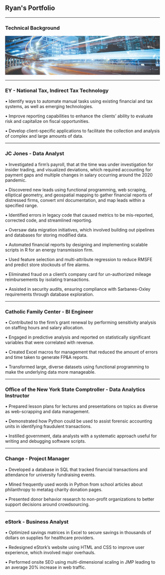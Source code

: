## Ryan's Portfolio

---

### Technical Background
<img src = "images/0.jpg?raw=true"/> 

---

### EY - National Tax, Indirect Tax Technology
• Identify ways to automate manual tasks using existing financial and tax systems, as well as emerging technologies.

•	Improve reporting capabilities to enhance the clients’ ability to evaluate risk and capitalize on fiscal opportunities.

• Develop client-specific applications to facilitate the collection and analysis of complex and large amounts of data. 

---

### JC Jones - Data Analyst
• Investigated a firm’s payroll, that at the time was under investigation for insider trading, and visualized deviations, which required accounting for payment gaps and multiple changes in salary occurring around the 2020 pandemic.

• Discovered new leads using functional programming, web scraping, elliptical geometry, and geospatial mapping to gather financial reports of distressed firms, convert xml documentation, and map leads within a specified range.

• Identified errors in legacy code that caused metrics to be mis-reported, corrected code, and streamlined reporting.

• Oversaw data migration initiatives, which involved building out pipelines and databases for storing modified data.

• Automated financial reports by designing and implementing scalable scripts in R for an energy transmission firm.

• Used feature selection and multi-attribute regression to reduce RMSFE and predict store stockouts of fire alarms.

• Eliminated fraud on a client’s company card for un-authorized mileage reimbursements by isolating transactions.

• Assisted in security audits, ensuring compliance with Sarbanes-Oxley requirements through database exploration.


---

### Catholic Family Center - BI Engineer
•	Contributed to the firm’s grant renewal by performing sensitivity analysis on staffing hours and salary allocation.

•	Engaged in predictive analysis and reported on statistically significant variables that were correlated with revenue.

•	Created Excel macros for management that reduced the amount of errors and time taken to generate FP&A reports. 

•	Transformed large, diverse datasets using functional programming to make the underlying data more manageable.

---

### Office of the New York State Comptroller - Data Analytics Instructor
•	Prepared lesson plans for lectures and presentations on topics as diverse as web-scrapping and data management.

•	Demonstrated how Python could be used to assist forensic accounting units in identifying fraudulent transactions.

•	Instilled government, data analysts with a systematic approach useful for writing and debugging software scripts.

---

### Change - Project Manager

•	Developed a database in SQL that tracked financial transactions and attendance for university fundraising events.

•	Mined frequently used words in Python from school articles about philanthropy to metatag charity donation pages.   

•	Presented donor behavior research to non-profit organizations to better support decisions around crowdsourcing.

---

### eStork - Business Analyst 
•	Optimized savings matrices in Excel to secure savings in thousands of dollars on supplies for healthcare providers.

•	Redesigned eStork’s website using HTML and CSS to improve user experience, which involved major overhauls.

•	Performed onsite SEO using multi-dimensional scaling in JMP leading to an average 20% increase in web traffic.
